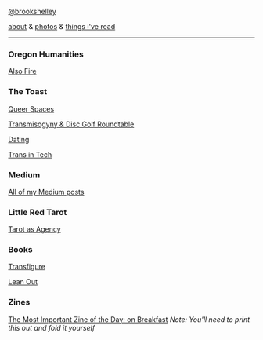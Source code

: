 [@brookshelley](https://twitter.com/brookshelley)

[about](about.md) & [photos](http://vsco.co/brookshelley/images/1) & [things i've read](books.md)

---

### Oregon Humanities

[Also Fire](http://oregonhumanities.org/rll/beyond-the-margins/also-fire/)

### The Toast

[Queer Spaces](http://the-toast.net/2016/04/18/everyone-but-cis-men-creating-better-safe-spaces-for-lgbt-people/)

[Transmisogyny & Disc Golf Roundtable](http://the-toast.net/2016/01/12/transmisogyny-and-disc-golfing-round-table-a-chat-with-mey-rude-brook-shelley-frances-lee-and-gabby-bellot/)

[Dating](http://the-toast.net/2014/09/08/dating-women-trans-woman-suggestions/)

[Trans in Tech](http://the-toast.net/2014/02/07/trans-tech-industry/)

### Medium

[All of my Medium posts](https://medium.com/@brookshelley/)

### Little Red Tarot

[Tarot as Agency](http://littleredtarot.com/tarot-as-agency-how-reading-tarot-is-a-radical-break-with-my-past/)

### Books

[Transfigure](http://transfigureproject.com/brook-shelley/)

[Lean Out](http://www.orbooks.com/catalog/lean-out/)

### Zines

[The Most Important Zine of the Day: on Breakfast](https://www.dropbox.com/s/voh2uoxdcizl86a/BreakfastZine-3.pdf?dl=0) _Note: You'll need to print this out and fold it yourself_
